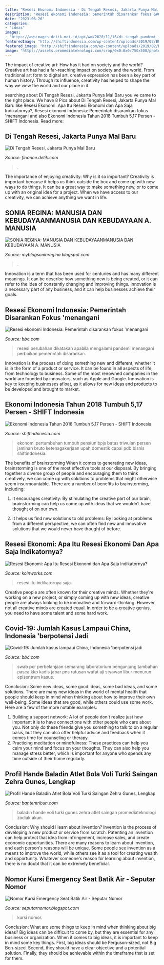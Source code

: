 ```yaml
---
title: "Resesi Ekonomi Indonesia - Di Tengah Resesi, Jakarta Punya Mal Baru"
description: "Resesi ekonomi indonesia: pemerintah disarankan fokus &#039;menangani"
date: "2023-06-26"
categories:
- "ideas"
images:
- "https://awsimages.detik.net.id/api/wm/2020/11/16/di-tengah-pandemi-jakarta-punya-mal-baru-5_169.jpeg?wid=54&amp;w=650&amp;v=1&amp;t=jpeg"
featuredImage: "http://shiftindonesia.com/wp-content/uploads/2019/02/BPS-2.jpg"
featured_image: "http://shiftindonesia.com/wp-content/uploads/2019/02/BPS-2.jpg"
image: "https://assets.promediateknologi.com/crop/0x0:0x0/750x500/photo/2021/07/30/892191973.jpg"
---
```



The impact of creative art: How has it had on society and the world?
Creative art has had a far-reaching impact on society and the world. From traditional art form to digital art, creative expression has been a key part of human history. Through its influence, creativity has helped to shape the way we view the world and our place in it.

	

		
searching about Di Tengah Resesi, Jakarta Punya Mal Baru you've came to the right place. We have 8 Pics about Di Tengah Resesi, Jakarta Punya Mal Baru like Resesi Ekonomi: Apa Itu Resesi Ekonomi dan Apa Saja Indikatornya?, Resesi ekonomi Indonesia: Pemerintah disarankan fokus &#039;menangani and also Ekonomi Indonesia Tahun 2018 Tumbuh 5,17 Persen - SHIFT Indonesia. Read more:
		
    
## Di Tengah Resesi, Jakarta Punya Mal Baru

<img loading=lazy src="https://awsimages.detik.net.id/api/wm/2020/11/16/di-tengah-pandemi-jakarta-punya-mal-baru-5_169.jpeg?wid=54&amp;w=650&amp;v=1&amp;t=jpeg" onerror="this.onerror=null;this.src='https://tse3.mm.bing.net/th?id=OIP.Me_n-ecv1ewg2bT9ezOrMQHaEK&amp;pid=15.1';" alt="Di Tengah Resesi, Jakarta Punya Mal Baru">

_Source: finance.detik.com_

>. 

	

The importance of enjoying creativity: Why is it so important?
Creativity is important because it helps us think outside the box and come up with new ways to do things. It can be a great way to make something new, or to come up with an original idea for a project. When we have access to our creativity, we can achieve anything we want in life.

    
## SONIA REGINA: MANUSIA DAN KEBUDAYAANMANUSIA DAN KEBUDAYAAN A. MANUSIA

<img loading=lazy src="http://2.bp.blogspot.com/-K73E8w2NYXs/Utd7aVBPLAI/AAAAAAAAAKE/fX4tLd0JhbM/s1600/logo_gunadarma.jpg" onerror="this.onerror=null;this.src='https://tse3.mm.bing.net/th?id=OIP.sElTW8aVFUTKRVh86dYlAwHaHY&amp;pid=15.1';" alt="SONIA REGINA: MANUSIA DAN KEBUDAYAANMANUSIA DAN KEBUDAYAAN A. MANUSIA">

_Source: myblogsoniaregina.blogspot.com_

>. 

	

Innovation is a term that has been used for centuries and has many different meanings. It can be describe how something new is being created, or it can refer to the idea of constantly changing and improving things. Innovation is a necessary part of any business, and it can help businesses achieve their goals.

    
## Resesi Ekonomi Indonesia: Pemerintah Disarankan Fokus &#039;menangani

<img loading=lazy src="https://ichef.bbci.co.uk/news/800/cpsprodpb/1776F/production/_114111169_antarafoto-model-desain-uang-kemerdekaan-250820-jhw-2.jpg" onerror="this.onerror=null;this.src='https://tse1.mm.bing.net/th?id=OIP.lv1HTiGxGmZcGrGQU0iOHQHaEK&amp;pid=15.1';" alt="Resesi ekonomi Indonesia: Pemerintah disarankan fokus &#039;menangani">

_Source: bbc.com_

>resesi perubahan dikatakan apabila mengalami pandemi menangani perbaikan pemerintah disarankan. 

	

Innovation is the process of doing something new and different, whether it is in the form of a product or service. It can be found in all aspects of life, from technology to business. Some of the most renowned companies in the world are founded by innovators, such as Apple and Google. Innovation is key to keeping businesses afloat, as it allows for new ideas and products to be developed and brought to market.

    
## Ekonomi Indonesia Tahun 2018 Tumbuh 5,17 Persen - SHIFT Indonesia

<img loading=lazy src="http://shiftindonesia.com/wp-content/uploads/2019/02/BPS-2.jpg" onerror="this.onerror=null;this.src='https://tse1.mm.bing.net/th?id=OIP.QUgi_nykNjXAomDvCB4EpQAAAA&amp;pid=15.1';" alt="Ekonomi Indonesia Tahun 2018 Tumbuh 5,17 Persen - SHIFT Indonesia">

_Source: shiftindonesia.com_

>ekonomi pertumbuhan tumbuh pensiun bpjs batas triwulan persen jaminan bruto ketenagakerjaan upah domestik capai pdb bisnis shiftindonesia. 

	

The benefits of brainstorming
When it comes to generating new ideas, brainstorming is one of the most effective tools at our disposal. By bringing together a diverse group of people and encouraging them to think creatively, we can come up with solutions to problems that might otherwise seem insurmountable.
There are a number of benefits to brainstorming, including:

1. It encourages creativity: By stimulating the creative part of our brain, brainstorming can help us come up with ideas that we wouldn’t have thought of on our own.

2. It helps us find new solutions to old problems: By looking at problems from a different perspective, we can often find new and innovative solutions that we would never have thought of before.


    
## Resesi Ekonomi: Apa Itu Resesi Ekonomi Dan Apa Saja Indikatornya?

<img loading=lazy src="https://blogkoinworks.sgp1.digitaloceanspaces.com/2020/02/resesi-ekonomi-2.jpg" onerror="this.onerror=null;this.src='https://tse4.mm.bing.net/th?id=OIP.m_RDvYF5rbRWhnsDp7QcAwHaE8&amp;pid=15.1';" alt="Resesi Ekonomi: Apa Itu Resesi Ekonomi dan Apa Saja Indikatornya?">

_Source: koinworks.com_

>resesi itu indikatornya saja. 

	

Creative people are often known for their creative minds. Whether they're working on a new project, or simply coming up with new ideas, creative people are always looking to be innovative and forward-thinking. However, not all creative minds are created equal. In order to be a creative genius, you need to have some talent and some hard work.

    
## Covid-19: Jumlah Kasus Lampaui China, Indonesia &#039;berpotensi Jadi

<img loading=lazy src="https://ichef.bbci.co.uk/news/640/cpsprodpb/1C60/production/_113546270_10e59d5c-6024-4685-b4dd-8f53449d30b8.jpg" onerror="this.onerror=null;this.src='https://tse3.mm.bing.net/th?id=OIP.UX1IpBWN1Rh4a9TnBYBRVAHaEK&amp;pid=15.1';" alt="Covid-19: Jumlah kasus lampaui China, Indonesia &#039;berpotensi jadi">

_Source: bbc.com_

>swab pcr perbelanjaan semarang laboratorium pengunjung tambahan pasca kkp kadis jabar pns ratusan wafat aji styawan libur menurun episentrum kasus. 

	

Conclusion: Some new ideas, some good ideas, some bad ideas, and some solutions.
There are many new ideas in the world of mental health that people should keep in mind when thinking about how to improve their own well-being. Some ideas that are good, while others could use some work. Here are a few of the more notable examples: 
1) Building a support network: A lot of people don't realize just how important it is to have connections with other people who care about you. Not only do these friends give you something to talk to on a regular basis, but they can also offer helpful advice and feedback when it comes time for counseling or therapy. 
2) Practicing meditation or mindfulness: These practices can help you calm your mind and focus on your thoughts. They can also help you manage stress better, which is important for anyone who spends any time outside of their home regularly.

    
## Profil Hande Baladin Atlet Bola Voli Turki Saingan Zehra Gunes, Lengkap

<img loading=lazy src="https://assets.promediateknologi.com/crop/0x0:0x0/750x500/photo/2021/07/30/892191973.jpg" onerror="this.onerror=null;this.src='https://tse3.mm.bing.net/th?id=OIP.pC4-UZIaMQct3nEeCs3KpwHaE8&amp;pid=15.1';" alt="Profil Hande Baladin Atlet Bola Voli Turki Saingan Zehra Gunes, Lengkap">

_Source: bantentribun.com_

>baladin hande voli turki gunes zehra atlet saingan promediateknologi zodiak akun. 

	

Conclusion: Why should I learn about invention?
Invention is the process of developing a new product or service from scratch. Patenting an invention can help protect that idea from infringement, increase sales, and create economic opportunities. There are many reasons to learn about invention, and each person's reasons will be unique. Some people see invention as a means to improve the world, while others see it as a tool for creating wealth and opportunity. Whatever someone's reason for learning about invention, there is no doubt that it can be extremely beneficial.

    
## Nomor Kursi Emergency Seat Batik Air - Seputar Nomor

<img loading=lazy src="https://qph.fs.quoracdn.net/main-qimg-673dd206e7bcc13773539221a1a7bdcf" onerror="this.onerror=null;this.src='https://tse1.mm.bing.net/th?id=OIP.Zz3SBue8wTdzU5Ihoae9zwAAAA&amp;pid=15.1';" alt="Nomor Kursi Emergency Seat Batik Air - Seputar Nomor">

_Source: seputarnomor.blogspot.com_

>kursi nomor. 

	

Conclusion: What are some things to keep in mind when thinking about big ideas?
Big ideas can be difficult to come by, but they are essential for any business or organization. When it comes to big ideas, it is important to keep in mind some key things. First, big ideas should be Ferguson-sized, not Big Ben-sized. Second, they should have a clear objective and a potential solution. Finally, they should be achievable within the timeframe that is set for them.

